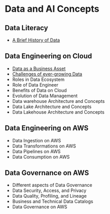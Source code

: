# Data and AI Concepts

## Data Literacy
- [A Brief History of Data](https://medium.com/@rathi-ankit/a-brief-history-of-data-bc4d9ae475fe)


## Data Engineering on Cloud
- [Data as a Business Asset](https://medium.com/@rathi-ankit/data-as-a-business-asset-2427e22c730b)
- [Challenges of ever-growing Data](https://rathi-ankit.medium.com/the-challenges-of-ever-growing-data-726b37a4cc34)
- Roles in Data Ecosystem
- Role of Data Engineer
- Benefits of Data on Cloud
- Evolution of Data Management
- Data warehouse Architecture and Concepts
- Data Lake Architecture and Concepts
- Data Lakehouse Architecture and Concepts

## Data Engineering on AWS
- Data Ingestion on AWS
- Data Transformations on AWS
- Data Pipelines on AWS 
- Data Consumption on AWS

## Data Governance on AWS
- Different aspects of Data Governance
- Data Security, Access, and Privacy
- Data Quality, Profiling, and Lineage
- Business and Technical Data Catalogs
- Data Governance on AWS




